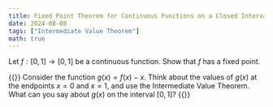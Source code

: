 ```yaml
---
title: Fixed Point Theorem for Continuous Functions on a Closed Interval
date: 2024-08-08
tags: ["Intermediate Value Theorem"]
math: true
---
```



Let $f:[0,1]\to [0,1]$ be a continuous function. Show that $f$ has a fixed point.

{{<hint>}}
Consider the function $g(x)=f(x)−x$. Think about the values of $g(x)$ at the endpoints $x=0$ and $x=1$, and use the Intermediate Value Theorem. What can you say about $g(x)$ on the interval $[0,1]$?
{{</hint>}}

